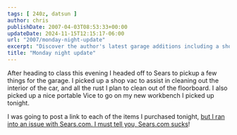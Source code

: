 ```yaml
---
tags: [ 240z, datsun ]
author: chris
publishDate: 2007-04-03T08:53:33+00:00
updateDate: 2024-11-15T12:15:17-06:00
url: "2007/monday-night-update"
excerpt: "Discover the author's latest garage additions including a shop vac and portable Vice, and their struggle with Sears.com's online shopping."
title: "Monday night update"
---
```


After heading to class this evening I headed off to Sears to pickup a few things for the garage. I picked up a shop vac to assist in cleaning out the interior of the car, and all the rust I plan to clean out of the floorboard. I also picked up a nice portable Vice to go on my new workbench I picked up tonight.

I was going to post a link to each of the items I purchased tonight, [but I ran into an issue with Sears.com. I must tell you, Sears.com sucks](https://www.themadblogger.com/Searscom-heres-a-tip)!
